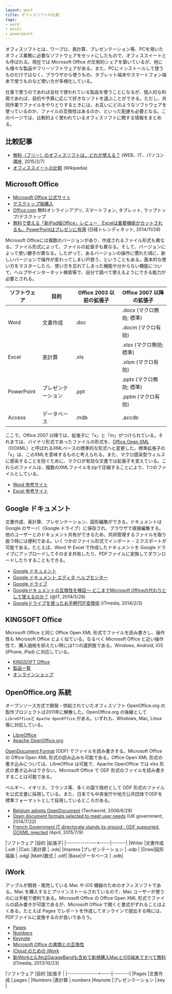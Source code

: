 ```yaml
---
layout: post
title: オフィスソフトの比較
tags:
- word
- excel
- powerpoint
---
```

オフィスソフトとは、ワープロ、表計算、プレゼンテーション等、PCを用いたオフィス業務に必要なソフトウェアをセットにしたもので、オフィススイートとも呼ばれる。現在では Microsoft Office が圧倒的シェアを築いているが、他にも様々な製品やフリーソフトウェアがある。また、PCにインストールして使うものだけではなく、ブラウザから使うもの、タブレット端末やスマートフォン端末で使うものなど使い方が多様化している。

仕事で使うのであれば会社で使われている製品を使うことになるが、個人的な利用であれば、目的や予算に応じて好きなソフトを選ぶことができる。ただし、共同作業でファイルをやりとりするときには、お互いにどのようなソフトウェアを使っているのか、ファイルの互換性はあるのか、といった配慮も必要となる。このページでは、比較的よく使われているオフィスソフトに関する情報をまとめる。

## 比較記事

- [無料（フリー）のオフィスソフトは、どれが使える？](http://itwebkatuyou.com/1852) (WEB、IT、パソコン講座, 2015/2/7)
- [オフィススイートの比較](https://ja.wikipedia.org/wiki/%E3%82%AA%E3%83%95%E3%82%A3%E3%82%B9%E3%82%B9%E3%82%A4%E3%83%BC%E3%83%88%E3%81%AE%E6%AF%94%E8%BC%83) (Wikipedia)

## Microsoft Office

- [Microsoft Office 公式サイト](http://www.microsoft.com/ja-jp/office/)
- [デスクトップ版購入](https://products.office.com/ja-jp/buy/compare-microsoft-office-products)
- [Office.com](https://www.office.com/?omkt=ja-JP) 無料オンラインアプリ, スマートフォン, タブレット, ラップトップ/デスクトップ
- [無料で使える「新iPad版Office」レビュー　Excelは重要機能がカットされるも、PowerPointはプレゼンに有用](http://trendy.nikkeibp.co.jp/article/pickup/20141126/1061485/) (日経トレンディネット, 2014/11/28)

Microsoft Officeには複数のバージョンがあり、作成されるファイル形式も異なる。ファイル形式によって、ファイルの拡張子も異なる。そして、バージョンによって使い勝手が異なる。したがって、あるバージョンの操作に慣れた頃に、新しいバージョンで操作が変わってしまい戸惑う、ということもある。基本的な使い方をマスターしたら、使い方を忘れてしまった機能や分からない機能について、ヘルプやインターネット検索等で、自分で調べて使えるようにできる能力が必要とされる。

<table>
  <thead>
    <tr>
      <th>ソフトウェア</th>
      <th>目的</th>
      <th>Office 2003 以前の拡張子</th>
      <th>Office 2007 以降の拡張子</th>
    </tr>
  </thead>
  <tbody>
    <tr>
      <td rowspan="2">Word</td>
      <td rowspan="2">文書作成</td>
      <td rowspan="2">.doc</td>
      <td>.docx (マクロ無効; 標準)</td>
    </tr>
    <tr>
      <td>.docm (マクロ有効)</td>
    </tr>
    <tr>
      <td rowspan="2">Excel</td>
      <td rowspan="2">表計算</td>
      <td rowspan="2">.xls</td>
      <td>.xlsx (マクロ無効; 標準)</td>
    </tr>
    <tr>
      <td>.xlsm (マクロ有効)</td>
    </tr>
    <tr>
      <td rowspan="2">PowerPoint</td>
      <td rowspan="2">プレゼンテーション</td>
      <td rowspan="2">.ppt</td>
      <td>.pptx (マクロ無効; 標準)</td>
    </tr>
    <tr>
      <td>.pptm (マクロ有効)</td>
    </tr>
    <tr>
      <td>Access</td>
      <td>データベース</td>
      <td>.mdb</td>
      <td>.accdb</td>
    </tr>
  </tbody>
</table>

ここで、Office 2007 以降では、拡張子に「x」と「m」がつけられている。それまでは、バイナリ形式であったファイルの形式を、<a href="https://ja.wikipedia.org/wiki/Office_Open_XML">Office Open XML</a>（OOXML）と呼ばれるXMLベースの標準的な形式へと変更した。標準拡張子の「x」は、このXMLを意味するものと考えられる。また、マクロ感染型ウィルスに感染することを防ぐために、マクロが有効な文書では拡張子を変えている。これらのファイルは、複数のXMLファイルをzipで圧縮することにより、1つのファイルとしている。

- [Word 参考サイト](http://sekika.github.io/2015/11/06/word-link/)
- [Excel 参考サイト](http://sekika.github.io/2015/11/10/excel-link/)

## Google ドキュメント

文書作成、表計算、プレゼンテーション、図形編集ができる。ドキュメントは Google のサーバ（Google ドライブ）に保存され、ブラウザで直接編集する。他のユーザーとのドキュメント共有ができるため、共同管理するファイルを取り扱う時には便利である。いくつかのファイル形式でインポート・エクスポートが可能である。たとえば、Word や Excel で作成したドキュメントを Google ドライブにアップロードしてそのまま共有したり、PDFファイルに変換してダウンロードしたりすることもできる。

- [Google ドキュメント](http://www.google.co.jp/intl/ja/docs/about/)
- [Google ドキュメント エディタ ヘルプセンター](https://support.google.com/docs/?hl=ja&p=#topic=2811805)
- [Google ドライブ](https://www.google.com/intl/ja/drive/)
- [Googleドキュメントの互換性を検証～ どこまでMicrosoft Officeの代わりとして使えるのか？](http://www.atmarkit.co.jp/ait/articles/1405/28/news034.html) (@IT, 2014/5/28)
- [Googleドライブを使ったお手軽PDF変換術](http://www.itmedia.co.jp/bizid/articles/1402/03/news039.html) (ITmedia, 2014/2/3)

## KINGSOFT Office

Microsoft Office と同じ Office Open XML 形式でファイルを読み書きし、操作性も Microsoft Office とよく似ている。なるべく Microsoft Office と近い操作性で、購入価格を抑えたい時には1つの選択肢である。Windows, Android, iOS (iPhone, iPad) に対応している。

- [KINGSOFT Office](https://www.kingsoft.jp/office/download/)
- [製品一覧](https://www.kingsoft.jp/office/lineup)
- [オンラインショップ](https://pay.kingsoft.jp/shopping/products/list.php?category_id=4)

## OpenOffice.org 系統

オープンソース方式で開発・供給されていたオフィスソフト OpenOffice.org の製作プロジェクトは2011年に解散した。OpenOffice.org の後継として ```LibreOffice```と ```Apache OpenOffice``` がある。いずれも、Windows, Mac, Linux 等に対応している。

- [LibreOffice](http://ja.libreoffice.org/)
- [Apache OpenOffice.org](http://www.openoffice.org/ja/) 

[OpenDocument Format](https://ja.wikipedia.org/wiki/OpenDocument) (ODF) でファイルを読み書きする。Microsoft Office の Office Open XML 形式の読み込みも可能である。Office Open XML 形式の書き込みについては、LibreOffice は可能で、Apache OpenOffice では xlsx 形式の書き込みはできない。Microsoft Office で ODF 形式のファイルを読み書きすることは可能である。

ベルギー、イギリス、フランス等、多くの国で政府として ODF 形式のファイルを公式文書に採用している。また、日本でも中央省庁や地方公共団体でODFを標準フォーマットとして採用しているところがある。

- [Belgium adopts OpenDocument](http://www.techworld.com/news/apps/belgium-adopts-opendocument-6335/) (Techworld, 2006/6/29)
- [Open document formats selected to meet user needs](https://www.gov.uk/government/news/open-document-formats-selected-to-meet-user-needs) (UK government, 2014/7/22)
- [French Government IT directorate stands its ground : ODF supported, OOXML rejected](https://www.april.org/en/french-government-it-directorate-stands-its-ground-odf-supported-ooxml-rejected) (April, 2015/7/9)

|ソフトウェア |目的 |拡張子|
|---------------+-----|-------|
|Writer |文書作成 |.odt |
|Calc |表計算 | .ods|
|Impress |プレゼンテーション | .odp |
|Draw|図形描画 | .odg|
|Math|数式 | .odf|
|Base|データベース | .odb|

## iWork

アップルが開発・販売している Mac や iOS 機器のためのオフィスソフトである。Mac を購入するとプリインストールされているので、Mac ユーザーが使うのには手軽で便利である。Microsoft Office の Office Open XML 形式でファイルの読み書きが可能であるが、Microsoft Office で開くと書式がずれることはよくある。たとえば Pages でレポートを作成してオンラインで提出する時には、PDFファイルに変換するのが良いであろう。

- [Pages](http://www.apple.com/jp/mac/pages/)
- [Numbers](http://www.apple.com/jp/mac/numbers/)
- [Keynote](http://www.apple.com/jp/mac/keynote/)
- [Microsoft Office の書類との互換性](http://www.apple.com/jp/mac/pages/compatibility/)
- [iCloud のための iWork](http://www.apple.com/jp/iwork-for-icloud/)
- [新iWorkとiLifeはGarageBandも含めて新規購入MacとiOS端末ですべて無料](http://www.itmedia.co.jp/news/articles/1310/23/news049.html) (ITmedia, 2013/10/23)

|ソフトウェア |目的 |拡張子 |
|---------------+-----|--------|
|Pages |文書作成 |.pages |
|Numbers |表計算 |.numbers
|Keynote |プレゼンテーション |.key |
